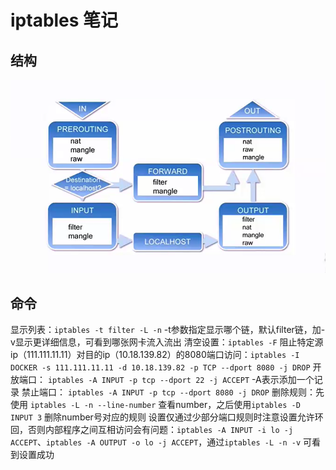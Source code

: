 # iptables 笔记
## 结构

![iptables总体](./iptables.png)

## 命令
显示列表：`iptables -t filter -L -n`      -t参数指定显示哪个链，默认filter链，加-v显示更详细信息，可看到哪张网卡流入流出
清空设置：`iptables -F`
阻止特定源ip（111.111.11.11）对目的ip（10.18.139.82）的8080端口访问：`iptables -I DOCKER -s 111.111.11.11 -d 10.18.139.82 -p TCP --dport 8080 -j DROP`
开放端口： `iptables -A INPUT -p tcp --dport 22 -j ACCEPT` -A表示添加一个记录
禁止端口： `iptables -A INPUT -p tcp --dport 8080 -j DROP`
删除规则：先使用 `iptables -L -n --line-number` 查看number，之后使用`iptables -D INPUT 3` 删除number号对应的规则
设置仅通过少部分端口规则时注意设置允许环回，否则内部程序之间互相访问会有问题：`iptables -A INPUT -i lo -j ACCEPT`、`iptables -A OUTPUT -o lo -j ACCEPT`，通过`iptables -L -n -v` 可看到设置成功